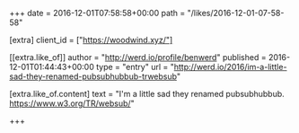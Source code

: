 +++
date = 2016-12-01T07:58:58+00:00
path = "/likes/2016-12-01-07-58-58"

[extra]
client_id = ["https://woodwind.xyz/"]

[[extra.like_of]]
author = "http://werd.io/profile/benwerd"
published = 2016-12-01T01:44:43+00:00
type = "entry"
url = "http://werd.io/2016/im-a-little-sad-they-renamed-pubsubhubbub-trwebsub"

[extra.like_of.content]
text = "I'm a little sad they renamed pubsubhubbub. https://www.w3.org/TR/websub/"

+++

